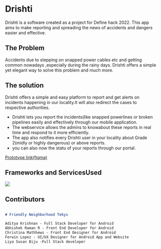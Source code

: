 # Drishti

Drishti is a software created as a project for Define hack 2022.
This app aims to make reporting and spreading the news of accidents and dangers easier and effective. 

## The Problem
   Accidents due to stepping on snapped power cables etc and getting common nowadays ,especially during the rainy days. Drishti offers a simple yet elegant way to solve this problem and much more.
   
  

## The solution
  Drishti offers a simple and easy platform to report and get alerts on incidents happening in our locality.It will also redirect the cases to respective authorities.
  
  - Drishti lets you report the incidents(like snapped powerlines or broken pipelines easily and effectively through our mobile application.
  - The webservice allows the admins to knowabout these reports in real time and respond to it more efficiently.
  - The app also notifies every Drishti user in your locality about Grade 2(midly or highly dangerous) or above reports.
  - you can also now the statu of your reports through our portal.

[Prototype link(figma)](https://www.figma.com/proto/iY2avWglgTX1P9ePy54zIr/App?node-id=87%3A97&scaling=min-zoom&page-id=24%3A330&starting-point-node-id=99%3A137)
  
## Frameworks and ServicesUsed
[![](https://skillicons.dev/icons?i=flutter,androidstudio,bootstrap,figma,heroku,js,mongodb,react)](https://skillicons.dev)


## Contributors

```markdown   

# Friendly Neighborhood Tekys

Aditya Krishnan - Full Stack Developer for Android
Abhishek Raman R - Front End Developer for Android
Christina Mathhews - Front End Designer for Android
Ferwin Lopez - UI/UX Designer for Android App and Website
Liya Susan Biju -Full Stack developer 

```
 

